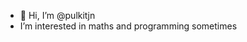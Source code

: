 - 👋 Hi, I’m @pulkitjn
- I’m interested in maths and programming sometimes

<!---
pulkitjn/pulkitjn is a ✨ special ✨ repository because its `README.md` (this file) appears on your GitHub profile.
You can click the Preview link to take a look at your changes.
--->
